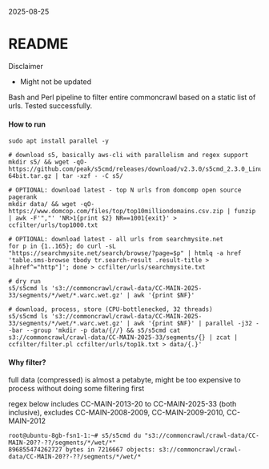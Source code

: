 2025-08-25

# README

Disclaimer
 - Might not be updated

Bash and Perl pipeline to filter entire commoncrawl based on a static list of urls. Tested successfully.

#### How to run

```
sudo apt install parallel -y

# download s5, basically aws-cli with parallelism and regex support
mkdir s5/ && wget -qO- https://github.com/peak/s5cmd/releases/download/v2.3.0/s5cmd_2.3.0_Linux-64bit.tar.gz | tar -xzf - -C s5/

# OPTIONAL: download latest - top N urls from domcomp open source pagerank
mkdir data/ && wget -qO- https://www.domcop.com/files/top/top10milliondomains.csv.zip | funzip | awk -F'","' 'NR>1{print $2} NR==1001{exit}' > ccfilter/urls/top1000.txt

# OPTIONAL: download latest - all urls from searchmysite.net
for p in {1..165}; do curl -sL "https://searchmysite.net/search/browse/?page=$p" | htmlq -a href 'table.sms-browse tbody tr.search-result .result-title > a[href^="http"]'; done > ccfilter/urls/searchmysite.txt

# dry run
s5/s5cmd ls 's3://commoncrawl/crawl-data/CC-MAIN-2025-33/segments/*/wet/*.warc.wet.gz' | awk '{print $NF}'

# download, process, store (CPU-bottlenecked, 32 threads)
s5/s5cmd ls 's3://commoncrawl/crawl-data/CC-MAIN-2025-33/segments/*/wet/*.warc.wet.gz' | awk '{print $NF}' | parallel -j32 --bar --group 'mkdir -p data/{//} && s5/s5cmd cat s3://commoncrawl/crawl-data/CC-MAIN-2025-33/segments/{} | zcat | ccfilter/filter.pl ccfilter/urls/top1k.txt > data/{.}'
```

#### Why filter?

full data (compressed) is almost a petabyte, might be too expensive to process without doing some filtering first

regex below includes CC-MAIN-2013-20 to CC-MAIN-2025-33 (both inclusive), excludes CC-MAIN-2008-2009, CC-MAIN-2009-2010, CC-MAIN-2012

```
root@ubuntu-8gb-fsn1-1:~# s5/s5cmd du "s3://commoncrawl/crawl-data/CC-MAIN-20??-??/segments/*/wet/*"
896855474262727 bytes in 7216667 objects: s3://commoncrawl/crawl-data/CC-MAIN-20??-??/segments/*/wet/*
```
